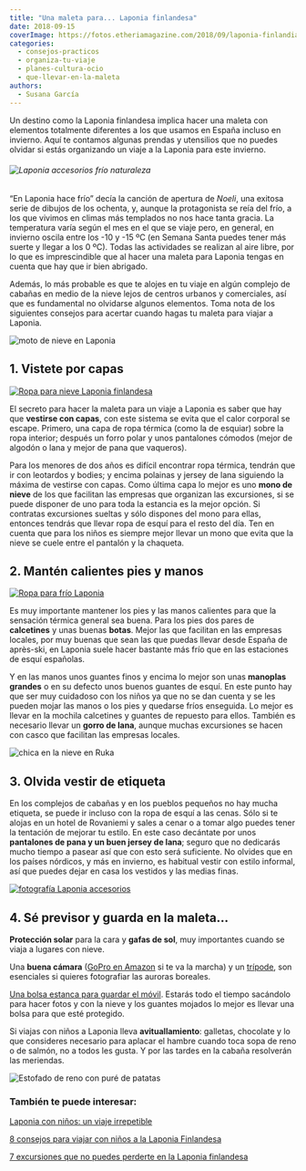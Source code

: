 ```yaml
---
title: "Una maleta para... Laponia finlandesa"
date: 2018-09-15
coverImage: https://fotos.etheriamagazine.com/2018/09/laponia-finlandia-vestimenta.jpg
categories: 
  - consejos-practicos
  - organiza-tu-viaje
  - planes-cultura-ocio
  - que-llevar-en-la-maleta
authors: 
  - Susana García
---
```


Un destino como la Laponia finlandesa implica hacer una maleta con elementos totalmente diferentes a los que usamos en España incluso en invierno. Aquí te contamos algunas prendas y utensilios que no puedes olvidar si estás organizando un viaje a la Laponia para este invierno.

###### ![Laponia accesorios frío naturaleza](https://fotos.etheriamagazine.com/2018/05/Maleta-Laponia-1024x734.jpg "Imprescindibles para la maleta a Laponia")

“En Laponia hace frío” decía la canción de apertura de _Noeli_, una exitosa serie de 
dibujos de los ochenta, y, aunque la protagonista se reía del frío, a los que vivimos en 
climas más templados no nos hace tanta gracia. La temperatura varía según el mes en el 
que se viaje pero, en general, en invierno oscila entre los -10 y -15 ºC (en Semana 
Santa puedes tener más suerte y llegar a los 0 ºC). Todas las actividades se realizan al 
aire libre, por lo que es imprescindible que al hacer una maleta para Laponia tengas en 
cuenta que hay que ir bien abrigado. 

Además, lo más probable es que te alojes en tu viaje en algún complejo de cabañas en 
medio de la nieve lejos de centros urbanos y comerciales, así que es fundamental no 
olvidarse algunos elementos. Toma nota de los siguientes consejos para acertar cuando 
hagas tu maleta para viajar a Laponia. 

![moto de nieve en Laponia](https://fotos.etheriamagazine.com/2018/09/maleta-laponia-moto-traje-termico.jpg "Asegúrate cuando contrates las excursiones que te facilitan un traje térmico para realizarlas.")

## 1\. Vistete por capas

[![Ropa para nieve Laponia finlandesa](https://fotos.etheriamagazine.com/2018/05/pantalones-termicos-decathlon.jpg "Pantalón térmico de Decathlon.es")](https://www.decathlon.es/C-1164826-ropa-interior-y-termica)

El secreto para hacer la maleta para un viaje a Laponia es saber que hay que **vestirse 
con capas**, con este sistema se evita que el calor corporal se escape. Primero, una 
capa de ropa térmica (como la de esquiar) sobre la ropa interior; después un forro polar 
y unos pantalones cómodos (mejor de algodón o lana y mejor de pana que vaqueros). 

Para los menores de dos años es difícil encontrar ropa térmica, tendrán que ir con 
leotardos y bodies; y encima polainas y jersey de lana siguiendo la máxima de vestirse 
con capas. Como última capa lo mejor es uno **mono de nieve** de los que facilitan las 
empresas que organizan las excursiones, si se puede disponer de uno para toda la 
estancia es la mejor opción. Si contratas excursiones sueltas y sólo dispones del mono 
para ellas, entonces tendrás que llevar ropa de esquí para el resto del día. Ten en 
cuenta que para los niños es siempre mejor llevar un mono que evita que la nieve se 
cuele entre el pantalón y la chaqueta. 

## 2\. Mantén calientes pies y manos

[![Ropa para frío Laponia](https://fotos.etheriamagazine.com/2018/05/manoplas-niños-amazon.jpg "Guantes de niño de Amazon.es")](https://www.amazon.es/Manoplas-Esqui/s?ie=UTF8&page=1&rh=i%3Aaps%2Ck%3AManoplas%20Esqui)

Es muy importante mantener los pies y las manos calientes para que la sensación térmica 
general sea buena. Para los pies dos pares de **calcetines** y unas buenas **botas**. 
Mejor las que facilitan en las empresas locales, por muy buenas que sean las que puedas 
llevar desde España de après-ski, en Laponia suele hacer bastante más frío que en las 
estaciones de esquí españolas. 

Y en las manos unos guantes finos y encima lo mejor son unas **manoplas grandes** o en 
su defecto unos buenos guantes de esquí. En este punto hay que ser muy cuidadoso con los 
niños ya que no se dan cuenta y se les pueden mojar las manos o los pies y quedarse 
fríos enseguida. Lo mejor es llevar en la mochila calcetines y guantes de repuesto para 
ellos. También es necesario llevar un **gorro de lana**, aunque muchas excursiones se 
hacen con casco que facilitan las empresas locales. 

![chica en la nieve en Ruka](https://fotos.etheriamagazine.com/2018/09/laponia-finlandia-vestimenta.jpg "A Laponia es fundamental llevar buena ropa de abrigo si vas a salir alguna noche por una ciudad. © Ilya Shishikhin")

## 3\. Olvida vestir de etiqueta

En los complejos de cabañas y en los pueblos pequeños no hay mucha etiqueta, se puede ir 
incluso con la ropa de esquí a las cenas. Sólo si te alojas en un hotel de Rovaniemi y 
sales a cenar o a tomar algo puedes tener la tentación de mejorar tu estilo. En este 
caso decántate por unos **pantalones de pana y un buen jersey de lana**; seguro que no 
dedicarás mucho tiempo a pasear así que con esto será suficiente. No olvides que en los 
países nórdicos, y más en invierno, es habitual vestir con estilo informal, así que 
puedes dejar en casa los vestidos y las medias finas. 

[![fotografía Laponia accesorios](https://fotos.etheriamagazine.com/2018/05/tripode-fotocasion.es_-1024x1024.jpg "Trípode de Fotocasion.es")](https://www.fotocasion.es/tripodes/010901/F/)

## 4\. Sé previsor y guarda en la maleta...

**Protección solar** para la cara y **gafas de sol**, muy importantes cuando se viaja a 
lugares con nieve. 

Una **buena cámara** ([GoPro en Amazon](https://amzn.to/3myAXFL) si te va la marcha) y 
un [trípode](https://amzn.to/3GJBaOx), son esenciales si quieres fotografiar las auroras 
boreales. 

[Una bolsa estanca para guardar el móvil](https://amzn.to/2Y7jR8u). Estarás todo el 
tiempo sacándolo para hacer fotos y con la nieve y los guantes mojados lo mejor es 
llevar una bolsa para que esté protegido. 

Si viajas con niños a Laponia lleva **avituallamiento**: galletas, chocolate y lo que 
consideres necesario para aplacar el hambre cuando toca sopa de reno o de salmón, no a 
todos les gusta. Y por las tardes en la cabaña resolverán las meriendas. 

![Estofado de reno con puré de patatas](https://fotos.etheriamagazine.com/2018/09/maleta-laponia-comida.jpg "Estofado de reno con puré de patatas, una comida típica lapona.")

### También te puede interesar:

[Laponia con niños: un viaje 
irrepetible](https://etheriamagazine.com/2018/09/07/viaje-laponia-finlandesa-en-familia/) 

[8 consejos para viajar con niños a la Laponia 
Finlandesa](https://etheriamagazine.com/2018/09/08/8-consejos-para-viajar-a-la-laponia-finlandesa-con-ninos/) 

[7 excursiones que no puedes perderte en la Laponia 
finlandesa](https://etheriamagazine.com/2019/10/31/siete-excursiones-en-laponia-finlandesa/)
